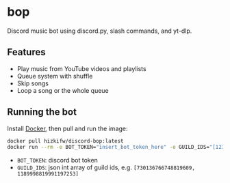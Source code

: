 # bop

Discord music bot using discord.py, slash commands, and yt-dlp.

## Features

- Play music from YouTube videos and playlists
- Queue system with shuffle
- Skip songs
- Loop a song or the whole queue

## Running the bot

Install [Docker](https://www.docker.com/), then pull and run the image:

```bash
docker pull hizkifw/discord-bop:latest
docker run --rm -e BOT_TOKEN="insert_bot_token_here" -e GUILD_IDS="[1234567890123456789]" hizkifw/discord-bop:latest
```

- `BOT_TOKEN`: discord bot token
- `GUILD_IDS`: json int array of guild ids, e.g. `[730136766748819609, 1189998819991197253]`
